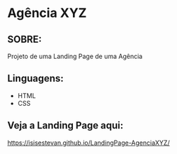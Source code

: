 # Agência XYZ 

## SOBRE:
Projeto de uma Landing Page de uma Agência

## Linguagens:
- HTML
- CSS 

## Veja a Landing Page aqui:
https://isisestevan.github.io/LandingPage-AgenciaXYZ/
